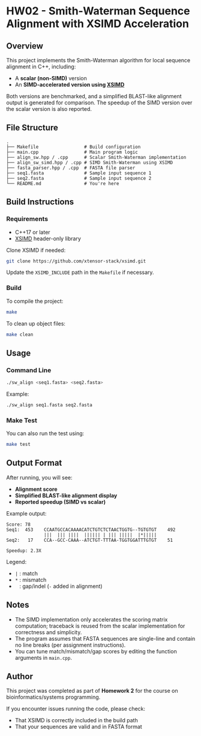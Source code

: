 # HW02 - Smith-Waterman Sequence Alignment with XSIMD Acceleration

##  Overview

This project implements the Smith-Waterman algorithm for local sequence alignment in C++, including:

- A **scalar (non-SIMD)** version
- An **SIMD-accelerated version using [XSIMD](https://github.com/xtensor-stack/xsimd)**

Both versions are benchmarked, and a simplified BLAST-like alignment output is generated for comparison. The speedup of the SIMD version over the scalar version is also reported.


##  File Structure

```
.
├── Makefile                 # Build configuration
├── main.cpp                 # Main program logic
├── align_sw.hpp / .cpp      # Scalar Smith-Waterman implementation
├── align_sw_simd.hpp / .cpp # SIMD Smith-Waterman using XSIMD
├── fasta_parser.hpp / .cpp  # FASTA file parser
├── seq1.fasta               # Sample input sequence 1
├── seq2.fasta               # Sample input sequence 2
└── README.md                # You're here
```


##  Build Instructions

### Requirements

- C++17 or later
- [XSIMD](https://github.com/xtensor-stack/xsimd) header-only library

Clone XSIMD if needed:
```bash
git clone https://github.com/xtensor-stack/xsimd.git
```

Update the `XSIMD_INCLUDE` path in the `Makefile` if necessary.

### Build

To compile the project:
```bash
make
```

To clean up object files:
```bash
make clean
```


## Usage

### Command Line

```bash
./sw_align <seq1.fasta> <seq2.fasta>
```

Example:
```bash
./sw_align seq1.fasta seq2.fasta
```

### Make Test

You can also run the test using:
```bash
make test
```

## Output Format

After running, you will see:

- **Alignment score**
- **Simplified BLAST-like alignment display**
- **Reported speedup (SIMD vs scalar)**

Example output:

```
Score: 78
Seq1:  453    CCAATGCCACAAAACATCTGTCTCTAACTGGTG--TGTGTGT    492
              |||  ||| ||||  |||||| | ||| |||||  |*|||||
Seq2:   17    CCA--GCC-CAAA--ATCTGT-TTTAA-TGGTGGATTTGTGT    51

Speedup: 2.3X
```

Legend:
- `|` : match
- `*` : mismatch
- ` ` : gap/indel (`-` added in alignment)


##  Notes

- The SIMD implementation only accelerates the scoring matrix computation; traceback is reused from the scalar implementation for correctness and simplicity.
- The program assumes that FASTA sequences are single-line and contain no line breaks (per assignment instructions).
- You can tune match/mismatch/gap scores by editing the function arguments in `main.cpp`.



##  Author

This project was completed as part of **Homework 2** for the course on bioinformatics/systems programming.

If you encounter issues running the code, please check:
- That XSIMD is correctly included in the build path
- That your sequences are valid and in FASTA format